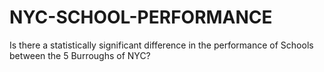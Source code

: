 # NYC-SCHOOL-PERFORMANCE
Is there a statistically significant difference in the performance of Schools between the 5 Burroughs of NYC?
